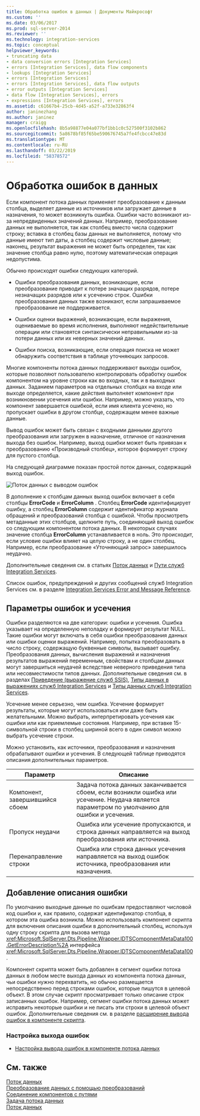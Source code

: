 ```yaml
---
title: Обработка ошибок в данных | Документы Майкрософт
ms.custom: ''
ms.date: 03/06/2017
ms.prod: sql-server-2014
ms.reviewer: ''
ms.technology: integration-services
ms.topic: conceptual
helpviewer_keywords:
- truncating data
- data conversion errors [Integration Services]
- errors [Integration Services], data flow components
- lookups [Integration Services]
- errors [Integration Services]
- errors [Integration Services], data flow outputs
- error outputs [Integration Services]
- data flow [Integration Services], errors
- expressions [Integration Services], errors
ms.assetid: c61667b4-25cb-4d45-a52f-a733e32863f4
author: janinezhang
ms.author: janinez
manager: craigg
ms.openlocfilehash: 8b5a98877e04a077bf1bb1c0c527500f3102b862
ms.sourcegitcommit: 5a8678bf85f65be590676745a7fe4fcbcc47e83d
ms.translationtype: MT
ms.contentlocale: ru-RU
ms.lasthandoff: 03/22/2019
ms.locfileid: "58378572"
---
```

# <a name="error-handling-in-data"></a>Обработка ошибок в данных
  Если компонент потока данных применяет преобразование к данным столбца, выделяет данные из источников или загружает данные в назначения, то может возникнуть ошибка. Ошибки часто возникают из-за непредвиденных значений данных. Например, преобразование данных не выполняется, так как столбец вместо числа содержит строку; вставка в столбец базы данных не выполняется, потому что данные имеют тип даты, а столбец содержит числовые данные; наконец, результат выражения не может быть определен, так как значение столбца равно нулю, поэтому математическая операция недопустима.  
  
 Обычно происходят ошибки следующих категорий.  
  
-   Ошибки преобразования данных, возникающие, если преобразование приводит к потере значащих разрядов, потере незначащих разрядов или к усечению строк. Ошибки преобразования данных также возникают, если запрашиваемое преобразование не поддерживается.  
  
-   Ошибки оценки выражений, возникающие, если выражения, оцениваемые во время исполнения, выполняют недействительные операции или становятся синтаксически неправильными из-за потери данных или их неверных значений данных.  
  
-   Ошибки поиска, возникающие, если операция поиска не может обнаружить соответствия в таблице уточняющих запросов.  
  
 Многие компоненты потока данных поддерживают выходы ошибок, которые позволяют пользователю контролировать обработку ошибок компонентом на уровне строки как во входных, так и в выходных данных. Заданием параметров на отдельных столбцах на входе или выходе определяется, какие действия выполняет компонент при возникновении усечения или ошибки. Например, можно указать, что компонент завершается ошибкой, если имя клиента усечено, но пропускает ошибки в другом столбце, содержащем менее важные данные.  
  
 Вывод ошибок может быть связан с входными данными другого преобразования или загружен в назначение, отличное от назначения выхода без ошибок. Например, выход ошибки может быть привязан к преобразованию «Производный столбец», которое формирует строку для пустого столбца.  
  
 На следующей диаграмме показан простой поток данных, содержащий выход ошибок.  
  
 ![Поток данных с выводом ошибок](../media/mw-dts-11.gif "Поток данных с выводом ошибок")  
  
 В дополнение к столбцам данных выход ошибок включает в себя столбцы **ErrorCode** и **ErrorColumn** . Столбец **ErrorCode** идентифицирует ошибку, а столбец **ErrorColumn** содержит идентификатор журнала обращений и преобразований столбца с ошибкой. Чтобы просмотреть метаданные этих столбцов, щелкните путь, соединяющий выход ошибок со следующим компонентом потока данных. В некоторых случаях значение столбца **ErrorColumn** устанавливается в ноль. Это происходит, если условие ошибки влияет на целую строку, а не один столбец. Например, если преобразование «Уточняющий запрос» завершилось неудачно.  
  
 Дополнительные сведения см. в статьях [Поток данных](data-flow.md) и [Пути служб Integration Services](integration-services-paths.md).  
  
 Список ошибок, предупреждений и других сообщений служб Integration Services см. в разделе [Integration Services Error and Message Reference](../integration-services-error-and-message-reference.md).  
  
## <a name="error-and-truncation-options"></a>Параметры ошибок и усечения  
 Ошибки разделяются на две категории: ошибки и усечения. Ошибка указывает на определенную неполадку и формирует результат NULL. Такие ошибки могут включать в себя ошибки преобразования данных или ошибки оценки выражений. Например, попытка преобразовать в число строку, содержащую буквенные символы, вызывает ошибку. Преобразования данных, вычисления выражений и назначения результатов выражений переменным, свойствам и столбцам данных могут завершиться неудачей вследствие неверного приведения типа или несовместимости типов данных. Дополнительные сведения см. в разделах [Приведение (выражение служб SSIS)](../expressions/cast-ssis-expression.md), [Типы данных в выражениях служб Integration Services](../expressions/integration-services-data-types-in-expressions.md) и [Типы данных служб Integration Services](integration-services-data-types.md).  
  
 Усечение менее серьезно, чем ошибка. Усечение формирует результаты, которые могут использоваться или даже быть желательными. Можно выбрать, интерпретировать усечения как ошибки или как приемлемые состояния. Например, при вставке 15-символьной строки в столбец шириной всего в один символ можно выбрать усечение строки.  
  
 Можно установить, как источники, преобразования и назначения обрабатывают ошибки и усечения. В следующей таблице приводятся описания дополнительных параметров.  
  
|Параметр|Описание|  
|------------|-----------------|  
|Компонент, завершившийся сбоем|Задача потока данных заканчивается сбоем, если возникли ошибка или усечение. Неудача является параметром по умолчанию для ошибки и усечения.|  
|Пропуск неудачи|Ошибка или усечение пропускаются, и строка данных направляется на выход преобразования или источника.|  
|Перенаправление строки|Ошибка или строка данных усечения направляется на выход ошибок источника, преобразования или назначения.|  
  
## <a name="adding-the-error-description"></a>Добавление описания ошибки  
 По умолчанию выходные данные по ошибкам предоставляют числовой код ошибки и, как правило, содержат идентификатор столбца, в котором эта ошибка возникла. Можно использовать компонент скрипта для включения описания ошибки в дополнительный столбец, используя одну строку скрипта для вызова метода <xref:Microsoft.SqlServer.Dts.Pipeline.Wrapper.IDTSComponentMetaData100.GetErrorDescription%2A> интерфейса <xref:Microsoft.SqlServer.Dts.Pipeline.Wrapper.IDTSComponentMetaData100>.  
  
 Компонент скрипта может быть добавлен в сегмент ошибки потока данных в любом месте выхода данных из компонента потока данных, чьи ошибки нужно перехватить, но обычно размещается непосредственно перед строками ошибок, которые пишутся в целевой объект. В этом случае скрипт просматривает только описание строк записанных ошибок. Например, сегмент ошибки потока данных может исправить некоторые ошибки и не писать эти строки в целевой объект ошибок. Дополнительные сведения см. в разделе [расширение вывода ошибок в компоненте скрипта](../extending-packages-scripting-data-flow-script-component-examples/enhancing-an-error-output-with-the-script-component.md).  
  
### <a name="to-configure-an-error-output"></a>Настройка выхода ошибок  
  
-   [Настройка вывода ошибок в компоненте потока данных](../configure-an-error-output-in-a-data-flow-component.md)  
  
## <a name="see-also"></a>См. также  
 [Поток данных](data-flow.md)   
 [Преобразование данных с помощью преобразований](transformations/transform-data-with-transformations.md)   
 [Соединение компонентов с путями](../connect-components-with-paths.md)   
 [Задача потока данных](../control-flow/data-flow-task.md)   
 [Поток данных](data-flow.md)  
  
  
